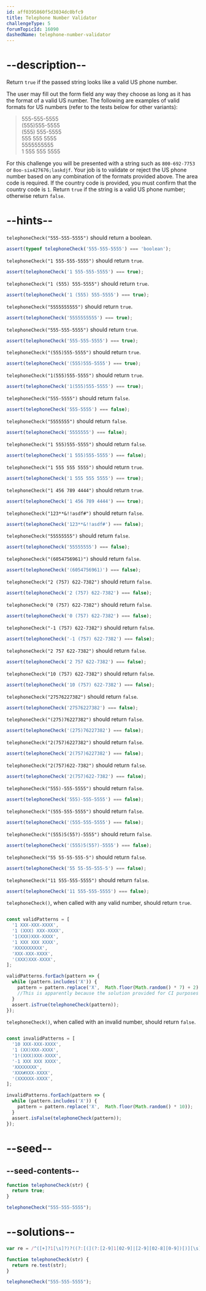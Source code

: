 ```yaml
---
id: aff0395860f5d3034dc0bfc9
title: Telephone Number Validator
challengeType: 5
forumTopicId: 16090
dashedName: telephone-number-validator
---
```


# --description--

Return `true` if the passed string looks like a valid US phone number.

The user may fill out the form field any way they choose as long as it has the format of a valid US number. The following are examples of valid formats for US numbers (refer to the tests below for other variants):

<blockquote>555-555-5555<br>(555)555-5555<br>(555) 555-5555<br>555 555 5555<br>5555555555<br>1 555 555 5555</blockquote>

For this challenge you will be presented with a string such as `800-692-7753` or `8oo-six427676;laskdjf`. Your job is to validate or reject the US phone number based on any combination of the formats provided above. The area code is required. If the country code is provided, you must confirm that the country code is `1`. Return `true` if the string is a valid US phone number; otherwise return `false`.

# --hints--

`telephoneCheck("555-555-5555")` should return a boolean.

```js
assert(typeof telephoneCheck('555-555-5555') === 'boolean');
```

`telephoneCheck("1 555-555-5555")` should return `true`.

```js
assert(telephoneCheck('1 555-555-5555') === true);
```

`telephoneCheck("1 (555) 555-5555")` should return `true`.

```js
assert(telephoneCheck('1 (555) 555-5555') === true);
```

`telephoneCheck("5555555555")` should return `true`.

```js
assert(telephoneCheck('5555555555') === true);
```

`telephoneCheck("555-555-5555")` should return `true`.

```js
assert(telephoneCheck('555-555-5555') === true);
```

`telephoneCheck("(555)555-5555")` should return `true`.

```js
assert(telephoneCheck('(555)555-5555') === true);
```

`telephoneCheck("1(555)555-5555")` should return `true`.

```js
assert(telephoneCheck('1(555)555-5555') === true);
```

`telephoneCheck("555-5555")` should return `false`.

```js
assert(telephoneCheck('555-5555') === false);
```

`telephoneCheck("5555555")` should return `false`.

```js
assert(telephoneCheck('5555555') === false);
```

`telephoneCheck("1 555)555-5555")` should return `false`.

```js
assert(telephoneCheck('1 555)555-5555') === false);
```

`telephoneCheck("1 555 555 5555")` should return `true`.

```js
assert(telephoneCheck('1 555 555 5555') === true);
```

`telephoneCheck("1 456 789 4444")` should return `true`.

```js
assert(telephoneCheck('1 456 789 4444') === true);
```

`telephoneCheck("123**&!!asdf#")` should return `false`.

```js
assert(telephoneCheck('123**&!!asdf#') === false);
```

`telephoneCheck("55555555")` should return `false`.

```js
assert(telephoneCheck('55555555') === false);
```

`telephoneCheck("(6054756961)")` should return `false`.

```js
assert(telephoneCheck('(6054756961)') === false);
```

`telephoneCheck("2 (757) 622-7382")` should return `false`.

```js
assert(telephoneCheck('2 (757) 622-7382') === false);
```

`telephoneCheck("0 (757) 622-7382")` should return `false`.

```js
assert(telephoneCheck('0 (757) 622-7382') === false);
```

`telephoneCheck("-1 (757) 622-7382")` should return `false`.

```js
assert(telephoneCheck('-1 (757) 622-7382') === false);
```

`telephoneCheck("2 757 622-7382")` should return `false`.

```js
assert(telephoneCheck('2 757 622-7382') === false);
```

`telephoneCheck("10 (757) 622-7382")` should return `false`.

```js
assert(telephoneCheck('10 (757) 622-7382') === false);
```

`telephoneCheck("27576227382")` should return `false`.

```js
assert(telephoneCheck('27576227382') === false);
```

`telephoneCheck("(275)76227382")` should return `false`.

```js
assert(telephoneCheck('(275)76227382') === false);
```

`telephoneCheck("2(757)6227382")` should return `false`.

```js
assert(telephoneCheck('2(757)6227382') === false);
```

`telephoneCheck("2(757)622-7382")` should return `false`.

```js
assert(telephoneCheck('2(757)622-7382') === false);
```

`telephoneCheck("555)-555-5555")` should return `false`.

```js
assert(telephoneCheck('555)-555-5555') === false);
```

`telephoneCheck("(555-555-5555")` should return `false`.

```js
assert(telephoneCheck('(555-555-5555') === false);
```

`telephoneCheck("(555)5(55?)-5555")` should return `false`.

```js
assert(telephoneCheck('(555)5(55?)-5555') === false);
```

`telephoneCheck("55 55-55-555-5")` should return `false`.

```js
assert(telephoneCheck('55 55-55-555-5') === false);
```

`telephoneCheck("11 555-555-5555")` should return `false`.

```js
assert(telephoneCheck('11 555-555-5555') === false);
```

`telephoneCheck()`, when called with any valid number, should return `true`.

```js

const validPatterns = [
  '1 XXX-XXX-XXXX',
  '1 (XXX) XXX-XXXX',
  '1(XXX)XXX-XXXX',
  '1 XXX XXX XXXX',
  'XXXXXXXXXX',
  'XXX-XXX-XXXX',
  '(XXX)XXX-XXXX',
];

validPatterns.forEach(pattern => {
  while (pattern.includes('X')) {
    pattern = pattern.replace('X',  Math.floor(Math.random() * 7) + 2); //While this may seem weird at first, it's required for the CI build to pass
    //This is apparently because the solution provided for CI purposes actually checks for valid area and exchange codes.
  }
  assert.isTrue(telephoneCheck(pattern));
});
```

`telephoneCheck()`, when called with an invalid number, should return `false`.

```js

const invalidPatterns = [
  '10 XXX-XXX-XXXX',
  '1 (XX)XXX-XXXX',
  '1!(XXX)XXX-XXXX',
  '-1 XXX XXX XXXX',
  'XXXXXXXX',
  'XXX#XXX-XXXX',
  '(XXXXXX-XXXX',
];

invalidPatterns.forEach(pattern => {
  while (pattern.includes('X')) {
    pattern = pattern.replace('X',  Math.floor(Math.random() * 10));
  }
  assert.isFalse(telephoneCheck(pattern));
});
```


# --seed--

## --seed-contents--

```js
function telephoneCheck(str) {
  return true;
}

telephoneCheck("555-555-5555");
```

# --solutions--

```js
var re = /^([+]?1[\s]?)?((?:[(](?:[2-9]1[02-9]|[2-9][02-8][0-9])[)][\s]?)|(?:(?:[2-9]1[02-9]|[2-9][02-8][0-9])[\s.-]?)){1}([2-9]1[02-9]|[2-9][02-9]1|[2-9][02-9]{2}[\s.-]?){1}([0-9]{4}){1}$/;

function telephoneCheck(str) {
  return re.test(str);
}

telephoneCheck("555-555-5555");
```
